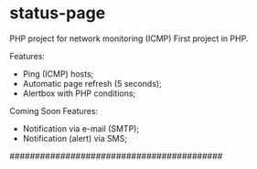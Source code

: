 # status-page
PHP project for network monitoring (ICMP)
First project in PHP.

Features:
- Ping (ICMP) hosts;
- Automatic page refresh (5 seconds);
- Alertbox with PHP conditions;

Coming Soon Features:
- Notification via e-mail (SMTP);
- Notification (alert) via SMS;

##########################################
